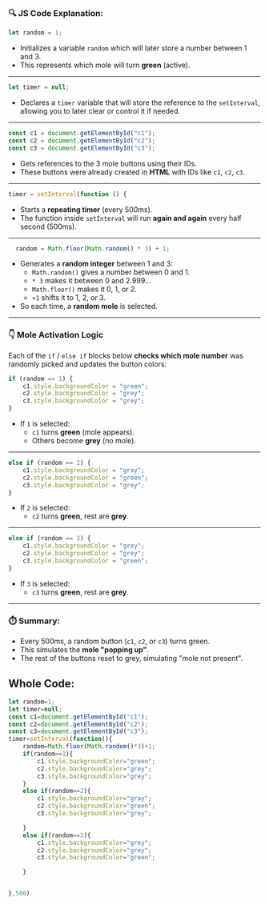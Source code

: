 ### 🔍 JS Code Explanation:

```js
let random = 1;
```

- Initializes a variable `random` which will later store a number between 1 and 3.
- This represents which mole will turn **green** (active).

---

```js
let timer = null;
```

- Declares a `timer` variable that will store the reference to the `setInterval`, allowing you to later clear or control it if needed.    

---

```js
const c1 = document.getElementById("c1"); 
const c2 = document.getElementById("c2"); 
const c3 = document.getElementById("c3");
```

- Gets references to the 3 mole buttons using their IDs.
- These buttons were already created in **HTML** with IDs like `c1`, `c2`, `c3`.

---

```js
timer = setInterval(function () {
```

- Starts a **repeating timer** (every 500ms).
- The function inside `setInterval` will run **again and again** every half second (500ms).

---

```js
  random = Math.floor(Math.random() * 3) + 1;
```

- Generates a **random integer** between 1 and 3:
    - `Math.random()` gives a number between 0 and 1.
    - `* 3` makes it between 0 and 2.999...
    - `Math.floor()` makes it 0, 1, or 2.
    - `+1` shifts it to 1, 2, or 3.
- So each time, a **random mole** is selected.

---

### 👇 Mole Activation Logic

Each of the `if` / `else if` blocks below **checks which mole number** was randomly picked and updates the button colors:

```js
if (random == 1) {   
	c1.style.backgroundColor = "green";   
	c2.style.backgroundColor = "grey";   
	c3.style.backgroundColor = "grey"; 
}
```

- If `1` is selected:
    - `c1` turns **green** (mole appears).
    - Others become **grey** (no mole).

---

```js
else if (random == 2) {   
	c1.style.backgroundColor = "gray";   
	c2.style.backgroundColor = "green";   
	c3.style.backgroundColor = "grey"; 
}
```

- If `2` is selected:
    - `c2` turns **green**, rest are **grey**.

---

```js
else if (random == 3) {   
	c1.style.backgroundColor = "grey";   
	c2.style.backgroundColor = "grey";   
	c3.style.backgroundColor = "green"; 
}
```

- If `3` is selected:
    - `c3` turns **green**, rest are **grey**.

---

### ⏱️ Summary:

- Every 500ms, a random button (`c1`, `c2`, or `c3`) turns green.
- This simulates the **mole "popping up"**.
- The rest of the buttons reset to grey, simulating "mole not present".

## Whole Code:

```js
let random=1;
let timer=null;
const c1=document.getElementById("c1");
const c2=document.getElementById("c2");
const c3=document.getElementById("c3");
timer=setInterval(function(){
	random=Math.floor(Math.random()*3)+1;
	if(random==1){
		c1.style.backgroundColor="green";
		c2.style.backgroundColor="grey";
		c3.style.backgroundColor="grey";
	}
	else if(random==2){
		c1.style.backgroundColor="gray";
		c2.style.backgroundColor="green";
		c3.style.backgroundColor="grey";

	}
	else if(random==3){
		c1.style.backgroundColor="grey";
		c2.style.backgroundColor="grey";
		c3.style.backgroundColor="green";

	}


},500) 
```